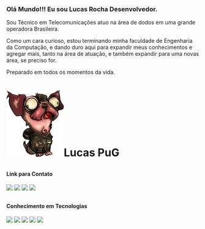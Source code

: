 ### Olá Mundo!!! Eu sou Lucas Rocha Desenvolvedor.  
Sou Técnico em Telecomunicações atuo na área de dodos em uma grande operadora Brasileira.

Como um cara curioso, estou terminando minha faculdade de Engenharia da Computação, e dando duro aqui para expandir meus conhecimentos e agregar mais, tanto na área de atuação, e também expandir para uma novas área, se preciso for.

Preparado em todos os momentos da vida.

<div id="logo">
   
  # <img width="150" src="https://github.com/lcrochaDEV/lcrochaDEV/blob/main/Pug/Lucas%20Pug_iii.png?raw=true">Lucas PuG 
</div><!--LOGO-->
 
##
#### Link para Contato
<div id="redes">
  <a href="https://www.linkedin.com/in/lucas-rocha-382969241/"><img width="30" src="https://cdn-icons-png.flaticon.com/512/1384/1384171.png"><a>
  <a href="mailto:guitarralcs@gmail.com"><img width="30" src="https://cdn-icons-png.flaticon.com/512/3178/3178232.png"><a>
  <a href="https://www.youtube.com/channel/UCfz-WAT8QOtWa06zGJVz5CQ"><img width="30" src="https://cdn-icons-png.flaticon.com/512/747/747888.png"><a>
  <a href="https://cursos.alura.com.br/user/guitarralcs"><img width="30" src="https://play-lh.googleusercontent.com/IDLZXWHLCVun428g_YGnR2HgnoIUlIRNfkmEEM0hmrzhBKZrhJ5UwM0_eHaWQT4gXAs=w240-h480-rw"><a>
</div><!-- REDES-->

##
#### Conhecimento em Tecnologias
<div id="ling">  
  <img width="30" src="https://cdn.icon-icons.com/icons2/2415/PNG/512/c_line_logo_icon_146612.png">
  <img width="28" src="https://cdn-icons-png.flaticon.com/512/732/732212.png">
  <img width="30" src="https://user-images.githubusercontent.com/112774866/188330486-135a7f7b-881c-402a-9917-288fee6750b7.png">
  <img width="30" src="https://logodownload.org/wp-content/uploads/2022/04/javascript-logo-3.png">
  <img width="40" src="https://plugins.jetbrains.com/files/18897/166369/icon/pluginIcon.svg"> 
  <!--<img width="30" src="https://dircom.portaldaindustria.com.br/torneiro-de-robotica-2018/assets/imgs/FogueteAnimado.gif">-->
</div><!-- LINGUAGENS-->

<!--
<div>
<a href="https://github.com/lcrochaDEV">
<img height="180em" src="https://github-readme-stats.vercel.app/api/top-langs/?username=lcrochaDEV&layout=compact&langs_count=7&theme=dracula"/>
<img height="180em" src="https://github-readme-stats.vercel.app/api?username=lcrochaDEV&show_icons=true&theme=dracula&include_all_commits=true&count_private=true"/>
</div>
-->
<!--
**lcrochaDEV/lcrochaDEV** is a ✨ _special_ ✨ repository because its `README.md` (this file) appears on your GitHub profile.
MARKDOWN
LINK MAIS IMAGEN
[![c](https://cdn-icons-png.flaticon.com/512/1384/1384171.png)](https://www.linkedin.com/in/lucas-rocha-382969241/)
Here are some ideas to get you started:

- 🔭 I’m currently working on ...
- 🌱 I’m currently learning ...
- 👯 I’m looking to collaborate on ...
- 🤔 I’m looking for help with ...
- 💬 Ask me about ...
- 📫 How to reach me: ...
- 😄 Pronouns: ...
- ⚡ Fun fact: ...

SITE DE MARKDOWN
https://gist.github.com/AlexandreQuintela/168e6fa0b6fc5c740c8658c9a5086914

-->
